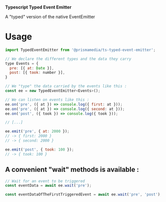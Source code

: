 **Typescript Typed Event Emitter**

A "typed" version of the native EventEmitter

# Usage

```js
import TypedEventEmitter from '@prismamedia/ts-typed-event-emitter';

// We declare the different types and the data they carry
type Events = {
  pre: [{ at: Date }],
  post: [{ took: number }],
}

// We "type" the data carried by the events like this :
const ee = new TypedEventEmitter<Events>();

// We can listen on events like this :
ee.on('pre', ({ at }) => console.log({ first: at }));
ee.on('pre', ({ at }) => console.log({ second: at }));
ee.on('post', ({ took }) => console.log({ took }));

// [...]

ee.emit('pre', { at: 2000 });
// -> { first: 2000 }
// -> { second: 2000 }

ee.emit('post', { took: 100 });
// -> { took: 100 }
```

## A convenient "wait" methods is available :

```js
// Wait for an event to be triggered
const eventData = await ee.wait('pre');

const eventDataOfTheFirstTriggeredEvent = await ee.wait('pre', 'post');
```

